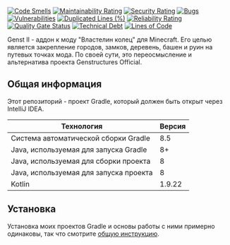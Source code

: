 [![Code Smells](https://sonarcloud.io/api/project_badges/measure?project=Hummel009_Genst-II&metric=code_smells)](https://sonarcloud.io/summary/overall?id=Hummel009_Genst-II)
[![Maintainability Rating](https://sonarcloud.io/api/project_badges/measure?project=Hummel009_Genst-II&metric=sqale_rating)](https://sonarcloud.io/summary/overall?id=Hummel009_Genst-II)
[![Security Rating](https://sonarcloud.io/api/project_badges/measure?project=Hummel009_Genst-II&metric=security_rating)](https://sonarcloud.io/summary/overall?id=Hummel009_Genst-II)
[![Bugs](https://sonarcloud.io/api/project_badges/measure?project=Hummel009_Genst-II&metric=bugs)](https://sonarcloud.io/summary/overall?id=Hummel009_Genst-II)
[![Vulnerabilities](https://sonarcloud.io/api/project_badges/measure?project=Hummel009_Genst-II&metric=vulnerabilities)](https://sonarcloud.io/summary/overall?id=Hummel009_Genst-II)
[![Duplicated Lines (%)](https://sonarcloud.io/api/project_badges/measure?project=Hummel009_Genst-II&metric=duplicated_lines_density)](https://sonarcloud.io/summary/overall?id=Hummel009_Genst-II)
[![Reliability Rating](https://sonarcloud.io/api/project_badges/measure?project=Hummel009_Genst-II&metric=reliability_rating)](https://sonarcloud.io/summary/overall?id=Hummel009_Genst-II)
[![Quality Gate Status](https://sonarcloud.io/api/project_badges/measure?project=Hummel009_Genst-II&metric=alert_status)](https://sonarcloud.io/summary/overall?id=Hummel009_Genst-II)
[![Technical Debt](https://sonarcloud.io/api/project_badges/measure?project=Hummel009_Genst-II&metric=sqale_index)](https://sonarcloud.io/summary/overall?id=Hummel009_Genst-II)
[![Lines of Code](https://sonarcloud.io/api/project_badges/measure?project=Hummel009_Genst-II&metric=ncloc)](https://sonarcloud.io/summary/overall?id=Hummel009_Genst-II)

Genst II - аддон к моду "Властелин колец" для Minecraft. Его целью является закрепление городов, замков, деревень, башен
и руин на путевых точках мода. По своей сути, это переосмысление и альтернатива проекта Genstructures Official.

## Общая информация

Этот репозиторий - проект Gradle, который должен быть открыт через IntelliJ IDEA.

| Технология                             | Версия |
|----------------------------------------|--------|
| Система автоматической сборки Gradle   | 8.5    |
| Java, используемая для запуска Gradle  | 8+     |
| Java, используемая для сборки проекта  | 8      |
| Java, используемая для запуска проекта | 8      |
| Kotlin                                 | 1.9.22 |

## Установка

Установка моих проектов Gradle и основы работы с ними примерно одинаковы, так что
смотрите [общую инструкцию](https://github.com/Hummel009/The-Rings-of-Power#readme).
